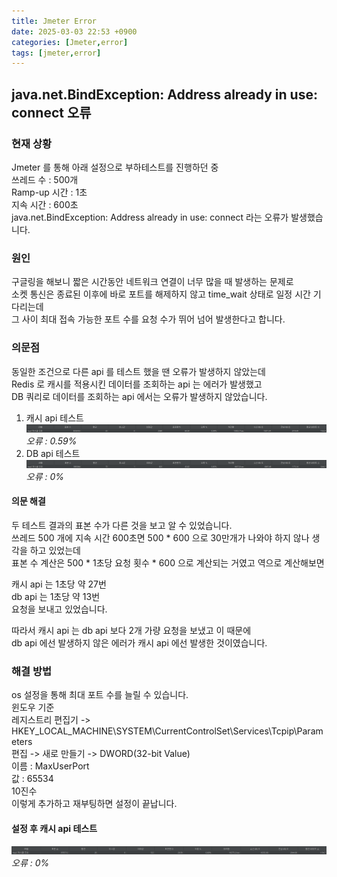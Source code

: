 ```yaml
---
title: Jmeter Error
date: 2025-03-03 22:53 +0900
categories: [Jmeter,error]
tags: [jmeter,error]
---
```

## java.net.BindException: Address already in use: connect 오류
### 현재 상황
Jmeter 를 통해 아래 설정으로 부하테스트를 진행하던 중    
쓰레드 수 : 500개   
Ramp-up 시간 : 1초   
지속 시간 : 600초   
java.net.BindException: Address already in use: connect 라는 오류가 발생했습니다.
### 원인   
구글링을 해보니 짧은 시간동안 네트워크 연결이 너무 많을 때 발생하는 문제로   
소켓 통신은 종료된 이후에 바로 포트를 해제하지 않고 time_wait 상태로 일정 시간 기다리는데    
그 사이 최대 접속 가능한 포트 수를 요청 수가 뛰어 넘어 발생한다고 합니다.
### 의문점   
동일한 조건으로 다른 api 를 테스트 했을 땐 오류가 발생하지 않았는데  
Redis 로 캐시를 적용시킨 데이터를 조회하는 api 는 에러가 발생했고   
DB 쿼리로 데이터를 조회하는 api 에서는 오류가 발생하지 않았습니다.   

1. 캐시 api 테스트   
![cache](/assets/images/jmeter/error/cache.png)_오류 : 0.59%_
2. DB api 테스트
![db](/assets/images/jmeter/error/db.png)_오류 : 0%_   

#### 의문 해결   
두 테스트 결과의 표본 수가 다른 것을 보고 알 수 있었습니다.   
쓰레드 500 개에 지속 시간 600초면 500 * 600 으로 30만개가 나와야 하지 않나 생각을 하고 있었는데   
표본 수 계산은 500 * 1초당 요청 횟수 * 600 으로 계산되는 거였고 역으로 계산해보면   

캐시 api 는 1초당 약 27번   
db api 는 1초당 약 13번   
요청을 보내고 있었습니다.   

따라서 캐시 api 는 db api 보다 2개 가량 요청을 보냈고 이 때문에     
db api 에선 발생하지 않은 에러가 캐시 api 에선 발생한 것이였습니다.   
### 해결 방법   
os 설정을 통해 최대 포트 수를 늘릴 수 있습니다.     
윈도우 기준   
레지스트리 편집기 -> HKEY_LOCAL_MACHINE\SYSTEM\CurrentControlSet\Services\Tcpip\Parameters   
편집 -> 새로 만들기 -> DWORD(32-bit Value)  
이름 : MaxUserPort   
값 : 65534   
10진수   
이렇게 추가하고 재부팅하면 설정이 끝납니다.

#### 설정 후 캐시 api 테스트   
![해결](/assets/images/jmeter/error/jmeter-error-해결.png)_오류 : 0%_   






